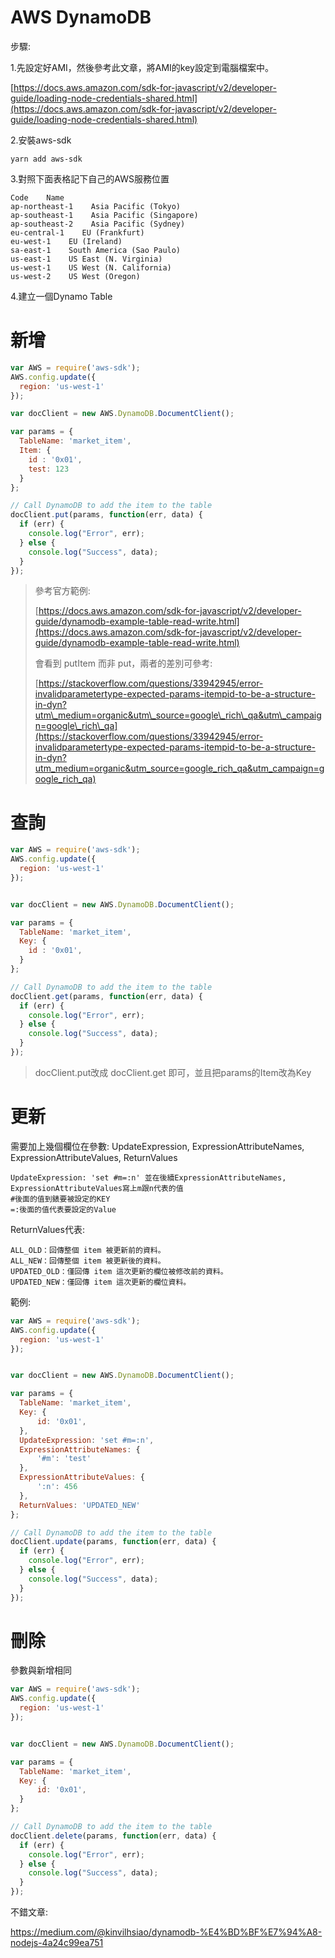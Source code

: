# AWS DynamoDB

步驟:

1.先設定好AMI，然後參考此文章，將AMI的key設定到電腦檔案中。

[https://docs.aws.amazon.com/sdk-for-javascript/v2/developer-guide/loading-node-credentials-shared.html](https://docs.aws.amazon.com/sdk-for-javascript/v2/developer-guide/loading-node-credentials-shared.html)

2.安裝aws-sdk

```
yarn add aws-sdk
```

3.對照下面表格記下自己的AWS服務位置

```
Code    Name
ap-northeast-1    Asia Pacific (Tokyo)
ap-southeast-1    Asia Pacific (Singapore)
ap-southeast-2    Asia Pacific (Sydney)
eu-central-1    EU (Frankfurt)
eu-west-1    EU (Ireland)
sa-east-1    South America (Sao Paulo)
us-east-1    US East (N. Virginia)
us-west-1    US West (N. California)
us-west-2    US West (Oregon)
```

4.建立一個Dynamo Table

# 新增

```js
var AWS = require('aws-sdk');
AWS.config.update({
  region: 'us-west-1'
});

var docClient = new AWS.DynamoDB.DocumentClient();

var params = {
  TableName: 'market_item',
  Item: {
    id : '0x01',
    test: 123
  }
};

// Call DynamoDB to add the item to the table
docClient.put(params, function(err, data) {
  if (err) {
    console.log("Error", err);
  } else {
    console.log("Success", data);
  }
});
```

> 參考官方範例:
>
> [https://docs.aws.amazon.com/sdk-for-javascript/v2/developer-guide/dynamodb-example-table-read-write.html](https://docs.aws.amazon.com/sdk-for-javascript/v2/developer-guide/dynamodb-example-table-read-write.html)
>
> 會看到 putItem 而非 put，兩者的差別可參考:
>
> [https://stackoverflow.com/questions/33942945/error-invalidparametertype-expected-params-itempid-to-be-a-structure-in-dyn?utm\_medium=organic&utm\_source=google\_rich\_qa&utm\_campaign=google\_rich\_qa](https://stackoverflow.com/questions/33942945/error-invalidparametertype-expected-params-itempid-to-be-a-structure-in-dyn?utm_medium=organic&utm_source=google_rich_qa&utm_campaign=google_rich_qa)

# 查詢

```js
var AWS = require('aws-sdk');
AWS.config.update({
  region: 'us-west-1'
});


var docClient = new AWS.DynamoDB.DocumentClient();

var params = {
  TableName: 'market_item',
  Key: {
    id : '0x01',
  }
};

// Call DynamoDB to add the item to the table
docClient.get(params, function(err, data) {
  if (err) {
    console.log("Error", err);
  } else {
    console.log("Success", data);
  }
});
```

> docClient.put改成 docClient.get 即可，並且把params的Item改為Key

# 更新

需要加上幾個欄位在參數: UpdateExpression, ExpressionAttributeNames, ExpressionAttributeValues, ReturnValues

```
UpdateExpression: 'set #m=:n' 並在後續ExpressionAttributeNames, ExpressionAttributeValues寫上m跟n代表的值
#後面的值到錶要被設定的KEY   
=:後面的值代表要設定的Value
```

ReturnValues代表:

```
ALL_OLD：回傳整個 item 被更新前的資料。
ALL_NEW：回傳整個 item 被更新後的資料。
UPDATED_OLD：僅回傳 item 這次更新的欄位被修改前的資料。
UPDATED_NEW：僅回傳 item 這次更新的欄位資料。
```

範例:

```js
var AWS = require('aws-sdk');
AWS.config.update({
  region: 'us-west-1'
});


var docClient = new AWS.DynamoDB.DocumentClient();

var params = {
  TableName: 'market_item',
  Key: {
      id: '0x01',
  },
  UpdateExpression: 'set #m=:n',
  ExpressionAttributeNames: {
      '#m': 'test'
  },
  ExpressionAttributeValues: {
      ':n': 456
  },
  ReturnValues: 'UPDATED_NEW'
};

// Call DynamoDB to add the item to the table
docClient.update(params, function(err, data) {
  if (err) {
    console.log("Error", err);
  } else {
    console.log("Success", data);
  }
});
```

# 刪除

參數與新增相同

```js
var AWS = require('aws-sdk');
AWS.config.update({
  region: 'us-west-1'
});


var docClient = new AWS.DynamoDB.DocumentClient();

var params = {
  TableName: 'market_item',
  Key: {
      id: '0x01',
  }
};

// Call DynamoDB to add the item to the table
docClient.delete(params, function(err, data) {
  if (err) {
    console.log("Error", err);
  } else {
    console.log("Success", data);
  }
});
```

不錯文章:

https://medium.com/@kinvilhsiao/dynamodb-%E4%BD%BF%E7%94%A8-nodejs-4a24c99ea751

